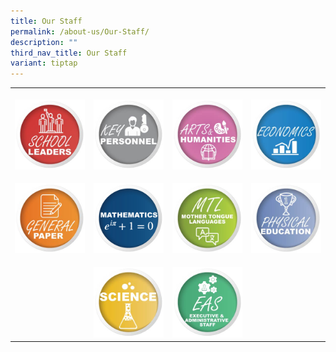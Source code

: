 ```yaml
---
title: Our Staff
permalink: /about-us/Our-Staff/
description: ""
third_nav_title: Our Staff
variant: tiptap
---
```

<table><tbody><tr><th rowspan="1" colspan="1"><p></p><a class="isomer-image-wrapper" href="/about-us/our-staff/school-leaders/"><img style="width: 100%;" height="auto" width="100%" alt="" src="/images/Staff Photos/2024 Dept Icons/TMJC_Staff_Dept_Icon_SL.jpg"></a></th><th rowspan="1" colspan="1"><p></p><a class="isomer-image-wrapper" href="/about-us/our-staff/key-personnel/"><img style="width: 100%" height="auto" width="100%" alt="" src="/images/Staff Photos/2024 Dept Icons/TMJC_Staff_Dept_Icon_KP.jpg"></a></th><th rowspan="1" colspan="1"><p></p><a class="isomer-image-wrapper" href="/about-us/our-staff/arts-and-humanities/"><img style="width: 100%" height="auto" width="100%" alt="" src="/images/Staff Photos/2024 Dept Icons/TMJC_Staff_Dept_Icon_AH.jpg"></a></th><th rowspan="1" colspan="1"><p></p><a class="isomer-image-wrapper" href="/about-us/our-staff/economics/"><img style="width: 100%" height="auto" width="100%" alt="" src="/images/Staff Photos/2024 Dept Icons/TMJC_Staff_Dept_Icon_Econs.jpg"></a></th></tr><tr><td rowspan="1" colspan="1"><p></p><a class="isomer-image-wrapper" href="/about-us/our-staff/general-paper/"><img style="width: 100%" height="auto" width="100%" alt="" src="/images/Staff Photos/2024 Dept Icons/TMJC_Staff_Dept_Icon_GP.jpg"></a></td><td rowspan="1" colspan="1"><p></p><a class="isomer-image-wrapper" href="/about-us/our-staff/mathematics/"><img style="width: 100%;" height="auto" width="100%" alt="" src="/images/Staff Photos/2024 Dept Icons/TMJC_Staff_Dept_Icon_Maths.jpg"></a></td><td rowspan="1" colspan="1"><p></p><a class="isomer-image-wrapper" href="/about-us/our-staff/mother-tongue-languages/"><img style="width: 100%;" height="auto" width="100%" alt="" src="/images/Staff Photos/2024 Dept Icons/TMJC_Staff_Dept_Icon_MTL.jpg"></a></td><td rowspan="1" colspan="1"><p></p><a class="isomer-image-wrapper" href="/about-us/our-staff/physical-education/"><img style="width: 100%" height="auto" width="100%" alt="" src="/images/Staff Photos/2024 Dept Icons/TMJC_Staff_Dept_Icon_PE.jpg"></a></td></tr><tr><td rowspan="1" colspan="1"><p></p></td><td rowspan="1" colspan="1"><p></p><a class="isomer-image-wrapper" href="/about-us/our-staff/science/"><img style="width: 100%" height="auto" width="100%" alt="" src="/images/Staff Photos/2024 Dept Icons/TMJC_Staff_Dept_Icon_Science.jpg"></a></td><td rowspan="1" colspan="1"><p></p><a class="isomer-image-wrapper" href="/about-us/our-staff/eas/"><img style="width: 100%" height="auto" width="100%" alt="" src="/images/Staff Photos/2024 Dept Icons/TMJC_Staff_Dept_Icon_EAS.jpg"></a></td><td rowspan="1" colspan="1"><p></p></td></tr></tbody></table><p></p>
